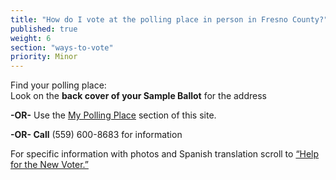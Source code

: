 ```yaml
---
title: "How do I vote at the polling place in person in Fresno County?"
published: true
weight: 6
section: "ways-to-vote"
priority: Minor
---
```

Find your polling place:  
Look on the **back cover of your Sample Ballot** for the address  

**-OR-** Use the [My Polling Place](#section-my-polling-place) section of this site.  
 
**-OR- Call** (559) 600-8683 for information  

For specific information with photos and Spanish translation scroll to [“Help for the New Voter.”](http://www.co.fresno.ca.us/uploadedFiles/Departments/County_Clerk_Registrar_of_Voters/PDF/NewVoterHelp.pdf)  
